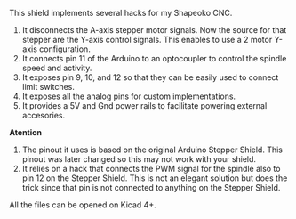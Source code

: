 This shield implements several hacks for my Shapeoko CNC.

1. It disconnects the A-axis stepper motor signals. Now the source for that stepper are the Y-axis control signals. This enables to use a 2 motor Y-axis configuration.
2. It connects pin 11 of the Arduino to an optocoupler to control the spindle speed and activity.
3. It exposes pin 9, 10, and 12 so that they can be easily used to connect limit switches.
4. It exposes all the analog pins for custom implementations.
5. It provides a 5V and Gnd power rails to facilitate powering external accesories.

**Atention**

1. The pinout it uses is based on the original Arduino Stepper Shield. This pinout was later changed so this may not work with your shield.
2. It relies on a hack that connects the PWM signal for the spindle also to pin 12 on the Stepper Shield. This is not an elegant solution but does the trick since that pin is not connected to anything on the Stepper Shield.

All the files can be opened on Kicad 4+.
